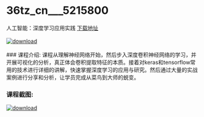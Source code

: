 # 36tz_cn___5215800
人工智能：深度学习应用实践
[下载地址](http://www.36tz.cn/article/5215800 "下载地址")
<br/></br>[![download](http://36tz.cn/muke_img/2020_10_2-68-300x180.png "下载地址")](http://www.36tz.cn/article/5215800 "下载地址")
<br/></br>### 课程介绍:
课程从理解神经网络开始，然后步入深度卷积神经网络的学习，并开展可视化的分析，真正体会卷积提取特征的本质。接着对keras和tensorflow常用的技术进行详细的讲解，快速掌握深度学习的应用与研究。然后通过大量的实战案例进行分享和分析，让学员完成从菜鸟到大师的蜕变。

### 课程截图:
[![download](http://36tz.cn/muke_img/2020_10_1-73.png "下载地址")](http://www.36tz.cn/article/5215800 "下载地址")
